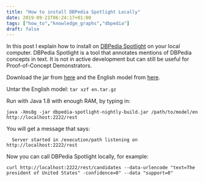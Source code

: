 ```yaml
---
title: "How to install DBPedia Spotlight Locally"
date: 2019-09-21T06:24:17+01:00
tags: ["how_to","knowledge_graphs","dbpedia"]
draft: false
---
```


In this post I explain how to install on [DBPedia Spotlight](https://www.dbpedia-spotlight.org/) on your local computer. DBPedia Spotlight is a tool that annotates mentions of DBPedia concepts in text. It is not in active development but can still be useful for Proof-of-Concept Demonstrators. <!--more-->

Download the jar from [here](https://sourceforge.net/projects/dbpedia-spotlight/files/spotlight/) and the English model from [here](https://sourceforge.net/projects/dbpedia-spotlight/files/2016-10/en/model/).

Untar the English model: `tar xzf en.tar.gz`

Run with Java 1.8 with enough RAM, by typing in:

```
java -Xms8g -jar dbpedia-spotlight-nightly-build.jar /path/to/model/en http://localhost:2222/rest
```

You will get a message that says:

```
  Server started in /execution/path listening on http://localhost:2222/rest
```

Now you can call DBPedia Spotlight locally, for example:

```
curl http://localhost:2222/rest/candidates --data-urlencode "text=The president of United States" -confidence=0" --data "support=0"
```

